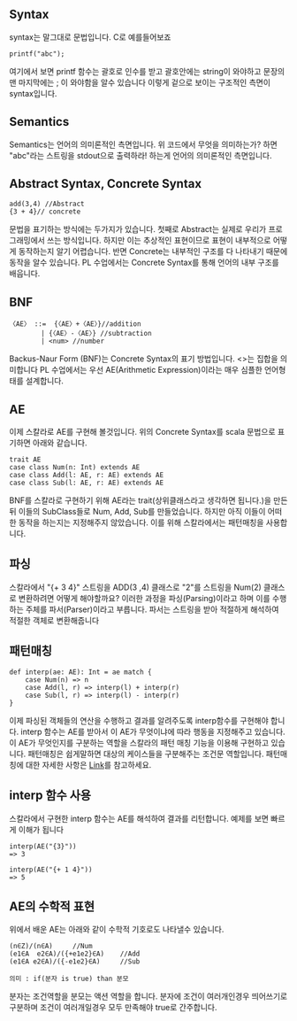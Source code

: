 ## Syntax
syntax는 말그대로 문법입니다. C로 예를들어보죠
    
    printf("abc");
여기에서 보면 printf 함수는 괄호로 인수를 받고 괄호안에는 string이 와야하고 문장의 맨 마지막에는 ; 이 와야함을 알수 있습니다 이렇게 겉으로 보이는 구조적인 측면이 syntax입니다.
## Semantics
Semantics는 언어의 의미론적인 측면입니다. 위 코드에서 무엇을 의미하는가? 하면 "abc"라는 스트링을 stdout으로 출력하라! 하는게 언어의 의미론적인 측면입니다.

## Abstract Syntax, Concrete Syntax
    add(3,4) //Abstract
    {3 + 4}// concrete
문법을 표기하는 방식에는 두가지가 있습니다. 첫째로 Abstract는 실제로 우리가 프로그래밍에서 쓰는 방식입니다. 하지만 이는 추상적인 표현이므로 표현이 내부적으로 어떻게 동작하는지 알기 어렵습니다. 반면 Concrete는 내부적인 구조를 다 나타내기 때문에 동작을 알수 있습니다. PL 수업에서는 Concrete Syntax를 통해 언어의 내부 구조를 배웁니다.

## BNF
    〈AE〉 ::=  {〈AE〉+〈AE〉}//addition
            | {〈AE〉-〈AE〉} //subtraction
            | <num> //number
Backus-Naur Form (BNF)는 Concrete Syntax의 표기 방법입니다.
<>는 집합을 의미합니다
PL 수업에서는 우선 AE(Arithmetic Expression)이라는 매우 심플한 언어형태를 설계합니다. 
## AE
이제 스칼라로 AE를 구현해 볼것입니다.
위의 Concrete Syntax를 scala 문법으로 표기하면 아래와 같습니다.

    trait AE
    case class Num(n: Int) extends AE
    case class Add(l: AE, r: AE) extends AE
    case class Sub(l: AE, r: AE) extends AE
 BNF를 스칼라로 구현하기 위해 AE라는 trait(상위클래스라고 생각하면 됩니다.)을 만든뒤 이들의 SubClass들로 Num, Add, Sub를 만들었습니다. 하지만 아직 이들이 어떠한 동작을 하는지는 지정해주지 않았습니다. 이를 위해 스칼라에서는 패턴매칭을 사용합니다.
## 파싱
스칼라에서 "{+ 3 4}" 스트링을 ADD(3 ,4) 클래스로
"2"를 스트링을 Num(2) 클래스로 변환하려면 어떻게 해야할까요? 
이러한 과정을 파싱(Parsing)이라고 하며 이를 수행하는 주체를 파서(Parser)이라고 부릅니다. 파서는 스트링을 받아 적절하게 해석하여 적절한 객체로 변환해줍니다

## 패턴매칭
    def interp(ae: AE): Int = ae match {
        case Num(n) => n
        case Add(l, r) => interp(l) + interp(r)
        case Sub(l, r) => interp(l) - interp(r)
    }
이제 파싱된 객체들의 연산을 수행하고 결과를 알려주도록 interp함수를 구현해야 합니다.
interp 함수는 AE를 받아서 이 AE가 무엇이냐에 따라 행동을 지정해주고 있습니다. 이 AE가 무엇인지를 구분하는 역할을 스칼라의 패턴 매칭 기능을 이용해 구현하고 있습니다.
패턴매칭은 쉽게말하면 대상의 케이스들을 구분해주는 조건문 역할입니다.
패턴매칭에 대한 자세한 사항은 [Link](http://www.bench87.com/content/30)를 참고하세요.

## interp 함수 사용
스칼라에서 구현한 interp 함수는  AE를 해석하여 결과를 리턴합니다.
예제를 보면 빠르게 이해가 됩니다
    
    interp(AE("{3}"))
    => 3
    
    interp(AE("{+ 1 4}"))
    => 5

## AE의 수학적 표현
위에서 배운 AE는 아래와 같이 수학적 기호로도 나타낼수 있습니다.

    (n∈Z)/(n∈A)     //Num
    (e1∈A  e2∈A)/({+e1e2}∈A)    //Add
    (e1∈A e2∈A)/({-e1e2}∈A)     //Sub

    의미 : if(분자 is true) than 분모 
분자는 조건역할을 분모는 액션 역할을 합니다. 분자에 조건이 여러개인경우 띄어쓰기로 구분하며 조건이 여러개일경우 모두 만족해야 true로 간주합니다.








